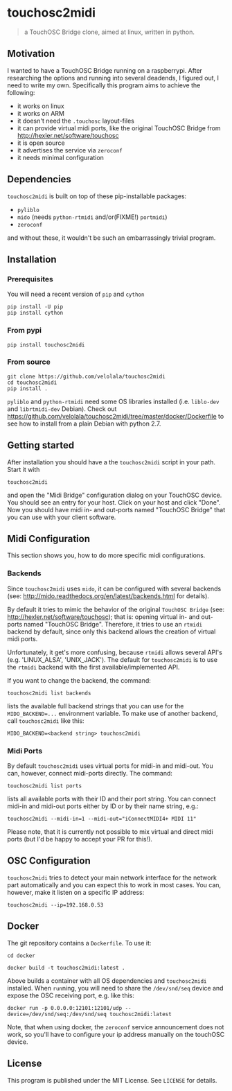 touchosc2midi
==============================================================
> a TouchOSC Bridge clone, aimed at linux, written in python.

Motivation
----------
I wanted to have a TouchOSC Bridge running on a raspberrypi. After researching the options and running into several
deadends, I figured out, I need to write my own. Specifically this program aims to achieve the following:

- it works on linux
- it works on ARM
- it doesn't need the `.touchosc` layout-files
- it can provide virtual midi ports, like the original TouchOSC Bridge from http://hexler.net/software/touchosc
- it is open source
- it advertises the service via `zeroconf`
- it needs minimal configuration

Dependencies
------------
`touchosc2midi` is built on top of these pip-installable packages:

- `pyliblo`
- `mido` (needs `python-rtmidi` and/or(FIXME!) `portmidi`)
- `zeroconf`

and without these, it wouldn't be such an embarrassingly trivial program.

Installation
------------

### Prerequisites
You will need a recent version of `pip` and `cython`

    pip install -U pip
    pip install cython

### From pypi

    pip install touchosc2midi

### From source

    git clone https://github.com/velolala/touchosc2midi
    cd touchosc2midi
    pip install .

`pyliblo` and `python-rtmidi` need some OS libraries installed (i.e. `liblo-dev` and `librtmidi-dev` Debian). Check out https://github.com/velolala/touchosc2midi/tree/master/docker/Dockerfile to see how to install from a plain Debian with python 2.7.

Getting started
---------------
After installation you should have a the `touchosc2midi` script in your path. Start it with

    touchosc2midi

and open the "Midi Bridge" configuration dialog on your TouchOSC device. You should see an entry for your host. Click on your host and click "Done". Now you should have midi in- and out-ports named "TouchOSC Bridge" that you can use with your client software.

Midi Configuration
------------------
This section shows you, how to do more specific midi configurations.

### Backends

Since `touchosc2midi` uses `mido`, it can be configured with several backends (see:
http://mido.readthedocs.org/en/latest/backends.html for details).

By default it tries to mimic the behavior of the original `TouchOSC Bridge` (see: http://hexler.net/software/touchosc); that is: opening virtual in- and out-ports named "TouchOSC Bridge". Therefore, it tries to use an `rtmidi` backend by default, since only this backend allows the creation of virtual midi ports.

Unfortunately, it get's more confusing, because `rtmidi` allows several API's (e.g. 'LINUX_ALSA', 'UNIX_JACK').
The default for `touchosc2midi` is to use the `rtmidi` backend with the first available/implemented API.

If you want to change the backend, the command:

    touchosc2midi list backends

lists the available full backend strings that you can use for the `MIDO_BACKEND=...` environment variable.
To make use of another backend, call `touchosc2midi` like this:

    MIDO_BACKEND=<backend string> touchosc2midi

### Midi Ports

By default `touchosc2midi` uses virtual ports for midi-in and midi-out. You can, however, connect midi-ports directly. The command:

    touchosc2midi list ports

lists all available ports with their ID and their port string. You can connect midi-in and midi-out ports either by ID or by their name string, e.g.:

    touchosc2midi --midi-in=1 --midi-out="iConnectMIDI4+ MIDI 11"

Please note, that it is currently not possible to mix virtual and direct midi ports (but I'd be happy to accept your PR for this!).

OSC Configuration
-----------------
`touchosc2midi` tries to detect your main network interface for the network part automatically and you can expect this to work in most cases. You can, however, make it listen on a specific IP address:

    touchosc2midi --ip=192.168.0.53

Docker
------

The git repository contains a `Dockerfile`. To use it:

    cd docker

    docker build -t touchosc2midi:latest .

Above builds a container with all OS dependencies and `touchosc2midi` installed. When `run`ning, you will need to share the `/dev/snd/seq` device and expose the OSC receiving port, e.g. like this:

    docker run -p 0.0.0.0:12101:12101/udp --device=/dev/snd/seq:/dev/snd/seq touchosc2midi:latest

Note, that when using docker, the `zeroconf` service announcement does not work, so you'll have to configure your ip address manually on the touchOSC device.


License
-------
This program is published under the MIT License. See `LICENSE` for details.
